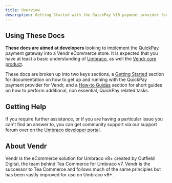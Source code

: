 ```yaml
---
title: Overview
description: Getting Started with the QuickPay V10 payment provider for Vendr, the eCommerce solution for Umbraco v8+
---
```


## Using These Docs

**These docs are aimed at developers** looking to implement the [QuickPay](https://quickpay.net) payment gateway into a Vendr eCommerce store. It is expected that you have at least a basic understanding of [Umbraco](https://umbraco.com), as well the [Vendr core product](../../../../core/).

These docs are broken up into two keys sections, a [Getting Started](getting-started/) section for documentation on how to get up and running with the QuickPay payment provider for Vendr, and a [How-to Guides](how-to-guides/) section for short guides on how to perform additional, non essential, QuickPay related tasks.

## Getting Help

If you require further assistance, or if you are having a particular issue you can't find an answer to, you can get community support via our support forum over on the [Umbraco developer portal](https://our.umbraco.com/packages/website-utilities/vendr/vendr-support/).

## About Vendr

Vendr is the eCommerce solution for Umbraco v8+ created by Outfield Digital, the team behind Tea Commerce for Umbraco v7. Vendr is the successor to Tea Commerce and follows much of the same principles but has been vastly improved for use on Umbraco v8+.